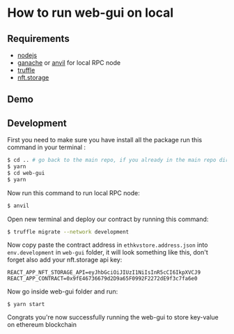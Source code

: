 # How to run web-gui on local

## Requirements

- [nodejs](https://nodejs.org/en/)
- [ganache](https://github.com/trufflesuite/ganache) or [anvil](https://book.getfoundry.sh/reference/anvil/) for local RPC node
- [truffle](https://trufflesuite.com/docs/truffle/quickstart/) 
- [nft.storage](https://nft.storage)

## Demo

## Development

First you need to make sure you have install all the package run this command in your terminal :

```bash
$ cd .. # go back to the main repo, if you already in the main repo directory go to the next step
$ yarn
$ cd web-gui
$ yarn
```

Now run this command to run local RPC node:

```bash
$ anvil
```

Open new terminal and deploy our contract by running this command:

```bash
$ truffle migrate --network development
```

Now copy paste the contract address in `ethkvstore.address.json` into `env.development` in `web-gui` folder, it will look something like this, don't forget also add your nft.storage api key:

```
REACT_APP_NFT_STORAGE_API=eyJhbGciOiJIUzI1NiIsInR5cCI6IkpXVCJ9
REACT_APP_CONTRACT=0x9fE46736679d2D9a65F0992F2272dE9f3c7fa6e0
```

Now go inside web-gui folder and run:

```
$ yarn start
```

Congrats you're now successfully running the web-gui to store key-value on ethereum blockchain

